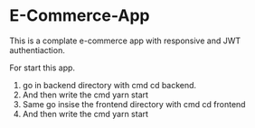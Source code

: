# E-Commerce-App

This is a complate e-commerce app with responsive and JWT authentiaction.

For start this app.

1. go in backend directory with cmd cd backend.
2. And then write the cmd yarn start
3. Same go insise the frontend directory with cmd cd frontend
4. And then write the cmd yarn start
